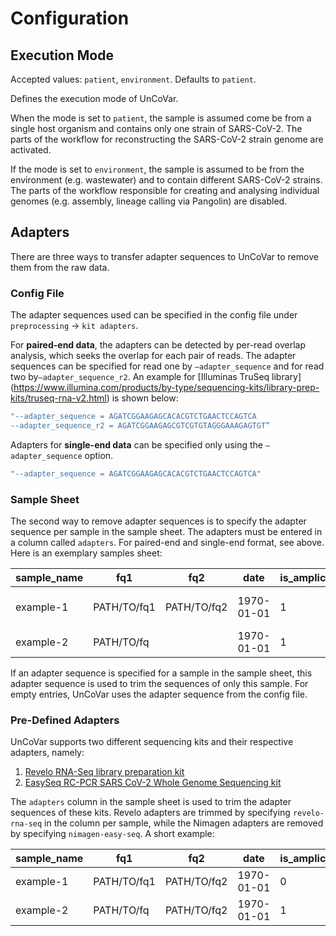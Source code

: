 # Configuration

## Execution Mode

Accepted values: `patient`, `environment`. Defaults to `patient`.

Defines the execution mode of UnCoVar.

When the mode is set to `patient`, the sample is assumed come be from a single
host organism and contains only one strain of SARS-CoV-2. The parts of the
workflow for reconstructing the SARS-CoV-2 strain genome are activated.

If the mode is set to `environment`, the sample is assumed to be from the
environment (e.g. wastewater) and to contain different SARS-CoV-2 strains.
The parts of the workflow responsible for creating and analysing individual
genomes (e.g. assembly, lineage calling via Pangolin) are disabled.

## Adapters

There are three ways to transfer adapter sequences to UnCoVar to remove them
from the raw data.

### Config File

The adapter sequences used can be specified in the config file under
`preprocessing` -> `kit adapters`.

For **paired-end data**, the adapters can be detected by per-read overlap
analysis, which seeks the overlap for each pair of reads. The adapter sequences
can be specified for read one by `—adapter_sequence` and for
read two by`—adapter_sequence_r2`. An example for [Illuminas TruSeq library] (<https://www.illumina.com/products/by-type/sequencing-kits/library-prep-kits/truseq-rna-v2.html>)
is shown below:

```yaml
"--adapter_sequence = AGATCGGAAGAGCACACGTCTGAACTCCAGTCA
--adapter_sequence_r2 = AGATCGGAAGAGCGTCGTGTAGGGAAAGAGTGT”
```

Adapters for **single-end data** can be specified only using the
`—adapter_sequence` option.

```yaml
"--adapter_sequence = AGATCGGAAGAGCACACGTCTGAACTCCAGTCA"
```

### Sample Sheet

The second way to remove adapter sequences is to specify the adapter sequence
per sample in the sample sheet. The adapters must be entered in a column
called `adapters`. For paired-end and single-end format, see above. Here is
an exemplary samples sheet:

| sample_name | fq1         | fq2         | date       | is_amplicon_data | technology | adapters                                           |
| ----------- | ----------- | ----------- | ---------- | ---------------- | ---------- | -------------------------------------------------- |
| example-1   | PATH/TO/fq1 | PATH/TO/fq2 | 1970-01-01 | 1                | illumina   | --adapter_sequence=ACGT --adapter_sequence_r2=TGCA |
| example-2   | PATH/TO/fq  |             | 1970-01-01 | 1                | ion        | --adapter_sequence=ACGT                            |

If an adapter sequence is specified for a sample in the sample sheet, this
adapter sequence is used to trim the sequences of only this sample. For
empty entries, UnCoVar uses the adapter sequence from the config file.

### Pre-Defined Adapters

UnCoVar supports two different sequencing kits and their respective adapters,
namely:

1. [Revelo RNA-Seq library preparation kit](https://lifesciences.tecan.com/revelo-rna-seq-library-prep-kit?p=tab--5)
1. [EasySeq RC-PCR SARS CoV-2 Whole Genome Sequencing kit](https://www.nimagen.com/shop/products/rc-cov096/easyseq-sars-cov-2-novel-coronavirus-whole-genome-sequencing-kit)

The `adapters` column in the sample sheet is used to trim the adapter sequences
of these kits. Revelo adapters are trimmed by specifying
`revelo-rna-seq` in the column per sample, while the Nimagen adapters are
removed by specifying `nimagen-easy-seq`. A short example:

| sample_name | fq1         | fq2         | date       | is_amplicon_data | technology | adapters         |
| ----------- | ----------- | ----------- | ---------- | ---------------- | ---------- | ---------------- |
| example-1   | PATH/TO/fq1 | PATH/TO/fq2 | 1970-01-01 | 0                | illumina   | revelo-rna-seq   |
| example-2   | PATH/TO/fq  | PATH/TO/fq2 | 1970-01-01 | 1                | illumina   | nimagen-easy-seq |
